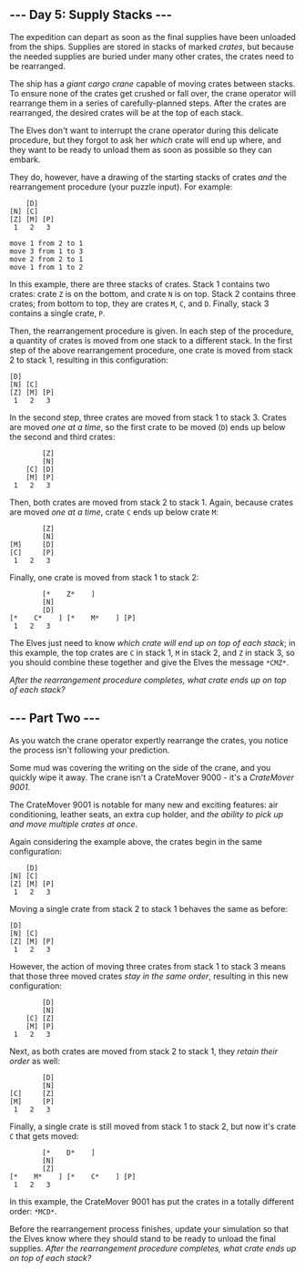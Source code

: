 ## --- Day 5: Supply Stacks --- ##

The expedition can depart as soon as the final supplies have been
unloaded from the ships. Supplies are stored in stacks of marked *crates*,
but because the needed supplies are buried under many other crates, the
crates need to be rearranged.

The ship has a *giant cargo crane* capable of moving crates between
stacks. To ensure none of the crates get crushed or fall over, the
crane operator will rearrange them in a series of carefully-planned
steps. After the crates are rearranged, the desired crates will be at
the top of each stack.

The Elves don't want to interrupt the crane operator during this
delicate procedure, but they forgot to ask her *which* crate will end
up where, and they want to be ready to unload them as soon as possible
so they can embark.

They do, however, have a drawing of the starting stacks of crates *and*
the rearrangement procedure (your puzzle input). For example:

        [D]    
    [N] [C]    
    [Z] [M] [P]
     1   2   3 
    
    move 1 from 2 to 1
    move 3 from 1 to 3
    move 2 from 2 to 1
    move 1 from 1 to 2

In this example, there are three stacks of crates. Stack 1 contains two
crates: crate `Z` is on the bottom, and crate `N` is on top. Stack 2
contains three crates; from bottom to top, they are crates `M`, `C`,
and `D`. Finally, stack 3 contains a single crate, `P`.

Then, the rearrangement procedure is given. In each step of the
procedure, a quantity of crates is moved from one stack to a different
stack. In the first step of the above rearrangement procedure, one
crate is moved from stack 2 to stack 1, resulting in this
configuration:

    [D]        
    [N] [C]    
    [Z] [M] [P]
     1   2   3 

In the second step, three crates are moved from stack 1 to stack 3.
Crates are moved *one at a time*, so the first crate to be moved (`D`)
ends up below the second and third crates:

            [Z]
            [N]
        [C] [D]
        [M] [P]
     1   2   3

Then, both crates are moved from stack 2 to stack 1. Again, because
crates are moved *one at a time*, crate `C` ends up below crate `M`:

            [Z]
            [N]
    [M]     [D]
    [C]     [P]
     1   2   3

Finally, one crate is moved from stack 1 to stack 2:

            [*    Z*    ]
            [N]
            [D]
    [*    C*    ] [*    M*    ] [P]
     1   2   3

The Elves just need to know *which crate will end up on top of each
stack*; in this example, the top crates are `C` in stack 1, `M` in
stack 2, and `Z` in stack 3, so you should combine these together and
give the Elves the message `*CMZ*`.

*After the rearrangement procedure completes, what crate ends up on top
of each stack?*

## --- Part Two --- ##

As you watch the crane operator expertly rearrange the crates, you
notice the process isn't following your prediction.

Some mud was covering the writing on the side of the crane, and you
quickly wipe it away. The crane isn't a CrateMover 9000 - it's a *CrateMover
9001*.

The CrateMover 9001 is notable for many new and exciting features: air
conditioning, leather seats, an extra cup holder, and *the ability to
pick up and move multiple crates at once*.

Again considering the example above, the crates begin in the same
configuration:

        [D]    
    [N] [C]    
    [Z] [M] [P]
     1   2   3 

Moving a single crate from stack 2 to stack 1 behaves the same as
before:

    [D]        
    [N] [C]    
    [Z] [M] [P]
     1   2   3 

However, the action of moving three crates from stack 1 to stack 3
means that those three moved crates *stay in the same order*, resulting
in this new configuration:

            [D]
            [N]
        [C] [Z]
        [M] [P]
     1   2   3

Next, as both crates are moved from stack 2 to stack 1, they *retain
their order* as well:

            [D]
            [N]
    [C]     [Z]
    [M]     [P]
     1   2   3

Finally, a single crate is still moved from stack 1 to stack 2, but now
it's crate `C` that gets moved:

            [*    D*    ]
            [N]
            [Z]
    [*    M*    ] [*    C*    ] [P]
     1   2   3

In this example, the CrateMover 9001 has put the crates in a totally
different order: `*MCD*`.

Before the rearrangement process finishes, update your simulation so
that the Elves know where they should stand to be ready to unload the
final supplies. *After the rearrangement procedure completes, what
crate ends up on top of each stack?*
